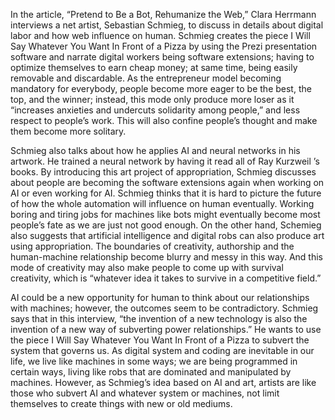 In the article, “Pretend to Be a Bot, Rehumanize the Web,” Clara Herrmann interviews a net artist, Sebastian Schmieg, to discuss in details about digital labor and how web influence on human. Schmieg creates the piece I Will Say Whatever You Want In Front of a Pizza by using the Prezi presentation software and narrate digital workers being software extensions; having to optimize themselves to earn cheap money; at same time, being easily removable and discardable. As the entrepreneur model becoming mandatory for everybody, people become more eager to be the best, the top, and the winner; instead, this mode only produce more loser as it “increases anxieties and undercuts solidarity among people,” and less respect to people’s work. This will also confine people’s thought and make them become more solitary. 

Schmieg also talks about how he applies AI and neural networks in his artwork. He trained a neural network by having it read all of Ray Kurzweil ’s books. By introducing this art project of appropriation, Schmieg discusses about people are becoming the software extensions again when working on AI or even working for AI. Schmieg thinks that it is hard to picture the future of how the whole automation will influence on human eventually. Working boring and tiring jobs for machines like bots might eventually become most people’s fate as we are just not good enough. On the other hand, Schemieg also suggests that artificial intelligence and digital robs can also produce art using appropriation. The boundaries of creativity, authorship and the human-machine relationship become blurry and messy in this way. And this mode of creativity may also make people to come up with survival creativity, which is “whatever idea it takes to survive in a competitive field.” 

AI could be a new opportunity for human to think about our relationships with machines; however, the outcomes seem to be contradictory. Schmieg says that in this interview, “the invention of a new technology is also the invention of a new way of subverting power relationships.” He wants to use the piece I Will Say Whatever You Want In Front of a Pizza to subvert the system that governs us. As digital system and coding are inevitable in our life, we live like machines in some ways; we are being programmed in certain ways, living like robs that are dominated and manipulated by machines. However, as Schmieg’s idea based on AI and art, artists are like those who subvert AI and whatever system or machines, not limit themselves to create things with new or old mediums. 
